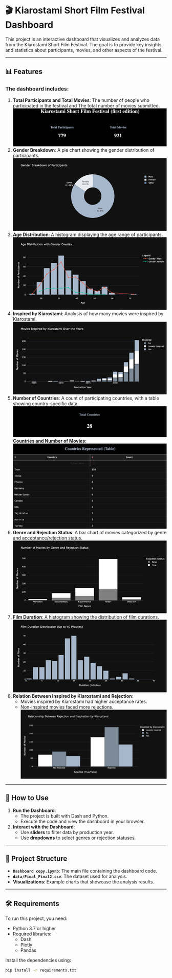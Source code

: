 # 🎬 Kiarostami Short Film Festival Dashboard

This project is an interactive dashboard that visualizes and analyzes data from the Kiarostami Short Film Festival. The goal is to provide key insights and statistics about participants, movies, and other aspects of the festival.

---

## 📊 Features

### The dashboard includes:
1. **Total Participants and Total Movies**: The number of people who participated in the festival and The total number of movies submitted.
   ![Total Participants](Screenshot%202025-02-13%20at%2023.33.38.png)
2. **Gender Breakdown**: A pie chart showing the gender distribution of participants.
   ![Gender Breakdown](newplot%20(9).png)
4. **Age Distribution**: A histogram displaying the age range of participants.
   ![Age Distribution](newplot%20(10).png)
5. **Inspired by Kiarostami**: Analysis of how many movies were inspired by Kiarostami.
   ![Inspired by Kiarostami](newplot%20(11).png)
6. **Number of Countries**: A count of participating countries, with a table showing country-specific data.
   ![Number_of_countries](Screenshot%202025-02-13%20at%2023.34.26.png)
   **Countries and Number of Movies:**
   ![Countries Represented](Screenshot%202025-02-13%20at%2023.34.45.png)
8. **Genre and Rejection Status**: A bar chart of movies categorized by genre and acceptance/rejection status.
   ![Genre and Rejection Status](newplot%20(12).png)
9. **Film Duration**: A histogram showing the distribution of film durations.
   ![Film Duration](newplot%20(14).png)
8. **Relation Between Inspired by Kiarostami and Rejection**:
   - Movies inspired by Kiarostami had higher acceptance rates.
   - Non-inspired movies faced more rejections.
   ![Rejection_and_Inspiration](newplot%20(13).png)

---

## 🚀 How to Use

1. **Run the Dashboard**:
   - The project is built with Dash and Python.
   - Execute the code and view the dashboard in your browser.
2. **Interact with the Dashboard**:
   - Use **sliders** to filter data by production year.
   - Use **dropdowns** to select genres or rejection statuses.

---

## 📂 Project Structure

- **`Dashboard copy.ipynb`**: The main file containing the dashboard code.
- **`data/Final_Final2.csv`**: The dataset used for analysis.
- **Visualizations**: Example charts that showcase the analysis results.

---

## 🛠️ Requirements

To run this project, you need:
- Python 3.7 or higher
- Required libraries:
  - Dash
  - Plotly
  - Pandas

Install the dependencies using:
```bash
pip install -r requirements.txt
